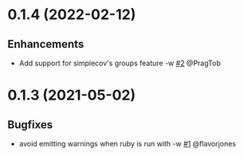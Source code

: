 0.1.4 (2022-02-12)
==========

## Enhancements
* Add support for simplecov's groups feature -w [#2](https://github.com/codeclimate-community/simplecov_json_formatter/pull/2) @PragTob

0.1.3 (2021-05-02)
==========

## Bugfixes
* avoid emitting warnings when ruby is run with -w [#1](https://github.com/codeclimate-community/simplecov_json_formatter/pull/1) @flavorjones


